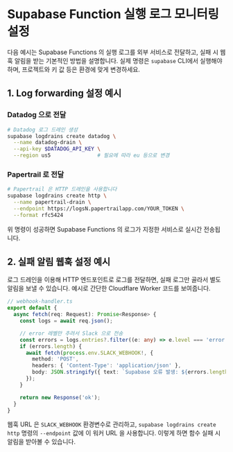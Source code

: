 # Supabase Function 실행 로그 모니터링 설정

다음 예시는 Supabase Functions 의 실행 로그를 외부 서비스로 전달하고, 실패 시 웹훅 알림을 받는 기본적인 방법을 설명합니다. 실제 명령은 `supabase` CLI에서 실행해야 하며, 프로젝트와 키 값 등은 환경에 맞게 변경하세요.

## 1. Log forwarding 설정 예시

### Datadog 으로 전달
```bash
# Datadog 로그 드레인 생성
supabase logdrains create datadog \
  --name datadog-drain \
  --api-key $DATADOG_API_KEY \
  --region us5               # 필요에 따라 eu 등으로 변경
```

### Papertrail 로 전달
```bash
# Papertrail 은 HTTP 드레인을 사용합니다
supabase logdrains create http \
  --name papertrail-drain \
  --endpoint https://logsN.papertrailapp.com/YOUR_TOKEN \
  --format rfc5424
```

위 명령이 성공하면 Supabase Functions 의 로그가 지정한 서비스로 실시간 전송됩니다.

## 2. 실패 알림 웹훅 설정 예시

로그 드레인을 이용해 HTTP 엔드포인트로 로그를 전달하면, 실패 로그만 골라서 별도 알림을 보낼 수 있습니다. 예시로 간단한 Cloudflare Worker 코드를 보여줍니다.

```ts
// webhook-handler.ts
export default {
  async fetch(req: Request): Promise<Response> {
    const logs = await req.json();

    // error 레벨만 추려서 Slack 으로 전송
    const errors = logs.entries?.filter((e: any) => e.level === 'error');
    if (errors.length) {
      await fetch(process.env.SLACK_WEBHOOK!, {
        method: 'POST',
        headers: { 'Content-Type': 'application/json' },
        body: JSON.stringify({ text: `Supabase 오류 발생: ${errors.length}건` })
      });
    }

    return new Response('ok');
  }
}
```

웹훅 URL 은 `SLACK_WEBHOOK` 환경변수로 관리하고, `supabase logdrains create http` 명령의 `--endpoint` 값에 이 워커 URL 을 사용합니다. 이렇게 하면 함수 실패 시 알림을 받아볼 수 있습니다.
